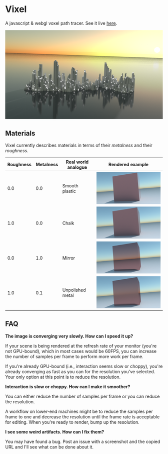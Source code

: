 # Vixel

A javascript & webgl voxel path tracer. See it live [here](https://wwwtyro.github.io/vixel).

![vixel screenshot](media/screenshot-000.png)

## Materials

Vixel currently describes materials in terms of their _metalness_ and their _roughness_.

| Roughness| Metalness | Real world analogue | Rendered example |
|-|-|-|-|
| 0.0 | 0.0 | Smooth plastic | ![thing](media/material-000.png) |
| 1.0 | 0.0 | Chalk | ![thing](media/material-001.png) |
| 0.0 | 1.0 | Mirror | ![thing](media/material-003.png) |
| 1.0 | 0.1 | Unpolished metal | ![thing](media/material-002.png) |


## FAQ

**The image is converging very slowly. How can I speed it up?**

If your scene is being rendered at the refresh rate of your monitor (you're not GPU-bound), which in most cases would be 60FPS, you can increase the number of samples per frame to perform more work per frame.

If you're already GPU-bound (i.e., interaction seems slow or choppy), you're already converging as fast as you can for the resolution you've selected. Your only option at this point is to reduce the resolution.

**Interaction is slow or choppy. How can I make it smoother?**

You can either reduce the number of samples per frame or you can reduce the resolution.

A workflow on lower-end machines might be to reduce the samples per frame to one and decrease the resolution until the frame rate is acceptable for editing. When you're ready to render, bump up the resolution.

**I see some weird artifacts. How can I fix them?**

You may have found a bug. Post an issue with a screenshot and the copied URL and I'll see what can be done about it.
